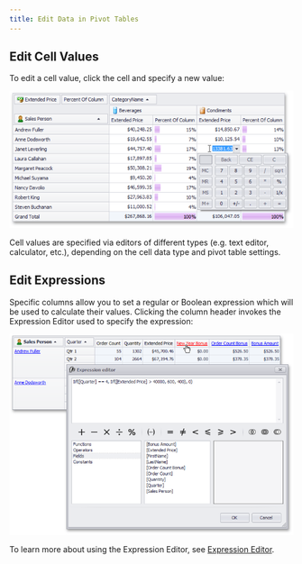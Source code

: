 ```yaml
---
title: Edit Data in Pivot Tables
---
```

## Edit Cell Values
To edit a cell value, click the cell and specify a new value:

![EU_XtraPivotGrid_InplaceEditor](../../../images/Img12052.png)

Cell values are specified via editors of different types (e.g. text editor, calculator, etc.), depending on the cell data type and pivot table settings.

## Edit Expressions
Specific columns allow you to set a regular or Boolean expression which will be used to calculate their values. Clicking the column header invokes the Expression Editor used to specify the expression:

![EU_XtraPivotGrid_ExpressionEditor](../../../images/Img12051.png)

To learn more about using the Expression Editor, see [Expression Editor](../../../../interface-elements-for-desktop/articles/expression-editor.md).